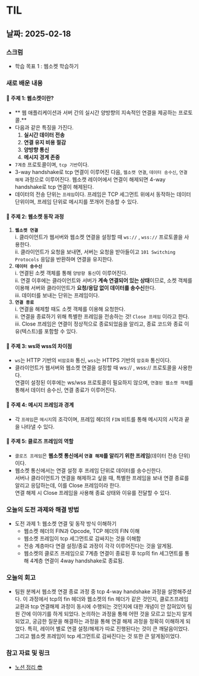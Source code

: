 # TIL 

## 날짜: 2025-02-18

### 스크럼
- 학습 목표 1 : 웹소켓 학습하기

### 새로 배운 내용
#### 📍 주제 1: 웹소켓이란? 
- ** 웹 애플리케이션과 서버 간의 실시간 양방향의 지속적인 연결을 제공하는 프로토콜.**
- 다음과 같은 특징을 가진다.
  1. **실시간 데이터 전송**
  2. **연결 유지 비용 절감**
  3. **양방향 통신**
  4. **메시지 경계 존중**
- `7계층` 프로토콜이며, `tcp 기반`이다.
- 3-way handshake로 tcp 연결이 이루어진 다음, `웹소캣 연결`, `데이터 송수신`, `연결 해제` 과정으로 이루어진다. 웹소캣 레이어에서 연결이 해제되면 4-way handshake로 tcp 연결이 해제된다. 
- 데이터의 전송 단위는 `프레임`이다. 프레임은 TCP 세그먼트 위에서 동작하는 데이터 단위이며, 프레임 단위로 메시지를 쪼개어 전송할 수 있다. 

#### 📍 주제 2: 웹소켓 동작 과정
1. **`웹소켓 연결`** <br/>
  i. 클라이언트가 웹서버와 웹소켓 연결을 설정할 때 `ws://` , `wss://` 프로토콜을 사용한다.<br/>
  ii. 클라이언트가 요청을 보내면, 서버는 요청을 받아들이고 `101 Switching Protocols` 응답을 반환하며 연결을 유지한다. <br/>
2. **`데이터 송수신`**<br/>
  i. 연결된 소켓 객체를 통해 `양방향 통신`이 이루어진다.<br/>
  ii. 연결 이후에는 클라이언트와 서버가 **계속 연결되어 있는 상태**이므로, 소켓 객체를 이용해 서버와 클라이언트가 **요청/응답 없이 데이터를 송수신**한다.<br/>
  iii. 데이터를 보내는 단위는 프레임이다. <br/>
3. **`연결 종료`**<br/>
  i. 연결을 해제할 때도 소켓 객체를 이용해 요청한다.<br/>
  ii. 연결을 종료하기 위해 특별한 프레임을 전송하는 것! `Close 프레임` 이라고 한다.<br/>
  iii. Close 프레임은 연결이 정상적으로 종료되었음을 알리고, 종료 코드와 종료 이유(텍스트)를 포함할 수 있다. <br/>

#### 📍 주제 3: ws와 wss의 차이점 
- `ws`는 HTTP 기반의 `비암호화` 통신, `wss`는 HTTPS 기반의 `암호화` 통신이다.
- 클라이언트가 웹서버와 웹소켓 연결을 설정할 때 ws:// , wss:// 프로토콜을 사용한다. <br/>
  연결이 설정된 이후에는 ws/wss 프로토콜이 필요하지 않으며, `연결된 웹소켓 객체`를 통해서 데이터 송수신, 연결 종료가 이루어진다. 

#### 📍 주제 4: 메시지 프레임과 경계
- 각 `프레임`은 `메시지`의 조각이며, 프레임 헤더의 `FIN` 비트를 통해 메시지의 시작과 끝을 나타낼 수 있다.

#### 📍 주제 5: 클로즈 프레임의 역할
- `클로즈 프레임`은 **웹소켓 통신에서 `연결 해제`를 알리기 위한 프레임**(데이터 전송 단위)이다.
- 웹소켓 통신에서는 연결 설정 후 프레임 단위로 데이터를 송수신한다. <br/>
서버나 클라이언트가 연결을 해제하고 싶을 때, 특별한 프레임을 보내 연결 종료를 알리고 응답하는데, 이를 Close 프레임이라 한다. <br/>
연결 해제 시 Close 프레임을 사용해 종료 상태와 이유를 전달할 수 있다. <br/>

### 오늘의 도전 과제와 해결 방법
- 도전 과제 1: 웹소켓 연결 및 동작 방식 이해하기
  - 웹소켓 헤더의 FIN과 Opcode, TCP 헤더의 FIN 이해
  - 웹소켓 프레임이 tcp 세그먼트로 감싸지는 것을 이해함
  - 전송 계층마다 연결 설정/종료 과정이 각각 이루어진다는 것을 알게됨.
  - 웹소켓의 클로즈 프레임으로 7계층 연결이 종료된 후 tcp의 fin 세그먼트를 통해 4계층 연결이 4way handshake로 종료됨. 

### 오늘의 회고
- 팀원 분께서 웹소켓 연결 종료 과정 중 tcp 4-way handshake 과정을 설명해주셨다. 이 과정에서 tcp의 fin 헤더와 웹소켓의 fin 헤더가 같은 것인지, 클로즈프레임 교환과 tcp 연결해제 과정이 동시에 수행되는 것인지에 대한 개념이 안 잡혀있어 팀원 간에 이야기를 하게 되었다. 논의하는 과정을 통해 어떤 것을 모르고 있는지 알게 되었고, 궁금한 질문을 해결하는 과정을 통해 연결 해제 과정을 정확히 이해하게 되었다. 특히, 레이어 별로 연결 설정/해제가 따로 진행된다는 것이 큰 깨달음이었다. 그리고 웹소켓 프레임이 tcp 세그먼트로 감싸진다는 것 또한 큰 알게됨이었다. 

### 참고 자료 및 링크
- [노션 정리 😎](https://mellow-sailor-ec6.notion.site/19e258f8f6198091bc55eb3c2551cccd?pvs=4)
